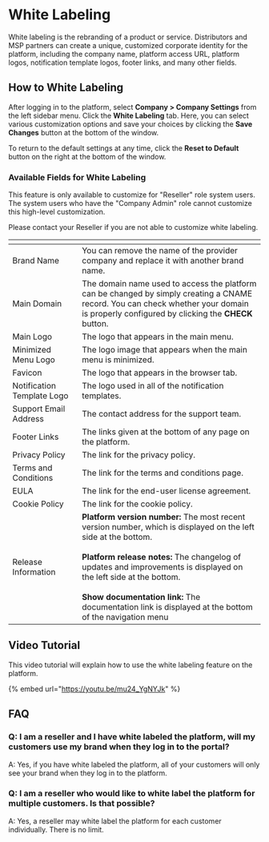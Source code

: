 # White Labeling

White labeling is the rebranding of a product or service. Distributors and MSP partners can create a unique, customized corporate identity for the platform, including the company name, platform access URL, platform logos, notification template logos, footer links, and many other fields.

## How to White Labeling

After logging in to the platform, select **Company > Company Settings** from the left sidebar menu. Click the **White Labeling** tab. Here, you can select various customization options and save your choices by clicking the **Save Changes** button at the bottom of the window.

To return to the default settings at any time, click the **Reset to Default** button on the right at the bottom of the window.

### Available Fields for White Labeling

This feature is only available to customize for "Reseller" role system users. The system users who have the "Company Admin" role cannot customize this high-level customization.&#x20;

Please contact your Reseller if you are not able to customize white labeling.

<table data-header-hidden><thead><tr><th width="150"></th><th width="521.8723404255319"></th></tr></thead><tbody><tr><td>Brand Name</td><td>You can remove the name of the provider company and replace it with another brand name.</td></tr><tr><td>Main Domain</td><td>The domain name used to access the platform can be changed by simply creating a CNAME record. You can check whether your domain is properly configured by clicking the <strong>CHECK</strong> button.</td></tr><tr><td>Main Logo</td><td>The logo that appears in the main menu.</td></tr><tr><td>Minimized Menu Logo</td><td>The logo image that appears when the main menu is minimized.</td></tr><tr><td>Favicon</td><td>The logo that appears in the browser tab.</td></tr><tr><td>Notification Template Logo</td><td>The logo used in all of the notification templates.</td></tr><tr><td>Support Email Address</td><td>The contact address for the support team.</td></tr><tr><td>Footer Links</td><td>The links given at the bottom of any page on the platform.</td></tr><tr><td>Privacy Policy</td><td>The link for the privacy policy.</td></tr><tr><td>Terms and Conditions</td><td>The link for the terms and conditions page.</td></tr><tr><td>EULA</td><td>The link for the end-user license agreement.</td></tr><tr><td>Cookie Policy</td><td>The link for the cookie policy.</td></tr><tr><td>Release  Information</td><td><strong>Platform version number:</strong> The most recent version number, which is displayed on the left side at the bottom.<br><br><strong>Platform release notes:</strong> The changelog of updates and improvements is displayed on the left side at the bottom.<br><br><strong>Show documentation link:</strong> The documentation link is displayed at the bottom of the navigation menu</td></tr></tbody></table>

## Video Tutorial

This video tutorial will explain how to use the white labeling feature on the platform.

{% embed url="https://youtu.be/mu24_YgNYJk" %}

## &#x20;FAQ

### Q: **I am a reseller and I have white labeled the platform, will my customers use my brand when they log in to the portal?**

A: Yes, if you have white labeled the platform, all of your customers will only see your brand when they log in to the platform.

### Q: **I am a reseller who would like to white label the platform for multiple customers. Is that possible?**

A: Yes, a reseller may white label the platform for each customer individually. There is no limit.
